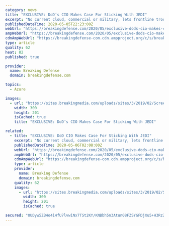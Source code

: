 ```yaml
---
category: news
title: "EXCLUSIVE: DoD’s CIO Makes Case For Sticking With JEDI"
excerpt: "No current cloud, commercial or military, lets frontline troops access both classified and unclassified data from all over the world, Dana Deasy told Breaking Defense. That makes JEDI unique – and too complex to split up among multiple contractors."
publishedDateTime: 2020-05-05T22:23:00Z
webUrl: "https://breakingdefense.com/2020/05/exclusive-dods-cio-makes-case-for-sticking-with-jedi/"
ampWebUrl: "https://breakingdefense.com/2020/05/exclusive-dods-cio-makes-case-for-sticking-with-jedi/amp/"
cdnAmpWebUrl: "https://breakingdefense-com.cdn.ampproject.org/c/s/breakingdefense.com/2020/05/exclusive-dods-cio-makes-case-for-sticking-with-jedi/amp/"
type: article
quality: 62
heat: 82
published: true

provider:
  name: Breaking Defense
  domain: breakingdefense.com

topics:
  - Azure

images:
  - url: "https://sites.breakingmedia.com/uploads/sites/3/2019/02/Screen-Shot-2019-02-05-at-12.58.21-PM-300x201.png"
    width: 300
    height: 201
    isCached: true
    title: "EXCLUSIVE: DoD’s CIO Makes Case For Sticking With JEDI"

related:
  - title: "EXCLUSIVE: DoD CIO Makes Case For Sticking With JEDI"
    excerpt: "No current cloud, commercial or military, lets frontline troops access both classified and unclassified data from all over the world, Dana Deasy told Breaking Defense. That makes JEDI unique – and too complex to split up among multiple contractors."
    publishedDateTime: 2020-05-06T02:08:00Z
    webUrl: "https://breakingdefense.com/2020/05/exclusive-dods-cio-makes-case-for-sticking-with-jedi/"
    ampWebUrl: "https://breakingdefense.com/2020/05/exclusive-dods-cio-makes-case-for-sticking-with-jedi/amp/"
    cdnAmpWebUrl: "https://breakingdefense-com.cdn.ampproject.org/c/s/breakingdefense.com/2020/05/exclusive-dods-cio-makes-case-for-sticking-with-jedi/amp/"
    type: article
    provider:
      name: Breaking Defense
      domain: breakingdefense.com
    quality: 62
    images:
      - url: "https://sites.breakingmedia.com/uploads/sites/3/2019/02/Screen-Shot-2019-02-05-at-12.58.21-PM-300x201.png"
        width: 300
        height: 201
        isCached: true

secured: "OUDyw5ZB4o4i4fU7lvwiNx7TSt2KY/KNBbh5n3Atun08FZSYGFDjXu5+H3RzZnB6RlK4rLIioGnusSmLNM/IzJ2KoxI77piMCTy4rD6Y5312lJ2sFP3qDzGbGgkkUsb2de9NtU44b1FcATMSvBpRhk5Xp24axGrM0FqcVLotSHvnH9pLPwic78o4JS+uY7VWVriCvP71NmQJuEm4848NfruY1SVo/gTyGOV5GVWjpjgi0FPObm7LC85O6UeMTtyjXCgId1fry6Wor+SAKIkblKHUXxK1KdBba8I8i3mqdecJMLVu++DeFR1hNXiDWMsDPgFiO8RMMV5fJrtkQ+a4Tbz6DUFzYDUhy7UkXlJzuhcyVpCIhbvjGjkgqqS/ghWQZu/MOzY4W1lgYT+kan8CCAoAerRAB+IdcURn4viF6Nswvb85i0VHVInLCmzTYLiodmco9VALCNS+cIMxqbsVq1+i59evCzSGiYs/g5W7dbI=;S7BD7RRIpJ19jm0Pg3HxVw=="
---
```


